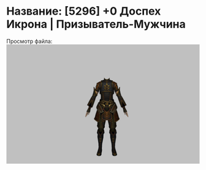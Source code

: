 # Название: [5296] +0 Доспех Икрона | Призыватель-Мужчина

Просмотр файла:
![p080024.png](p080024.png)